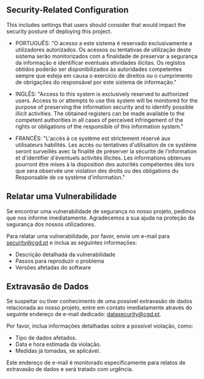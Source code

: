 ## **Security-Related Configuration**

This includes settings that users should consider that would impact the security posture of deploying this project.

- PORTUGUÊS: 
"O acesso a este sistema é reservado exclusivamente a utilizadores autorizados. Os acessos ou tentativas de utilização
deste sistema serão monitorizados com a finalidade de preservar a segurança da informação e identificar eventuais
atividades ilícitas. Os registos obtidos poderão ser disponibilizados às autoridades competentes sempre que esteja em
causa o exercício de direitos ou o cumprimento de obrigações do responsável por este sistema de informação."

- INGLÊS: 
"Access to this system is exclusively reserved to authorized users. Access to or attempts to use this system will be
monitored for the purpose of preserving the information security and to identify possible illicit activities. The obtained
registers can be made available to the competent authorities in all cases of perceived infringement of the rights or
obligations of the responsible of this information system."

- FRANCÊS: 
"L'accès à ce système est strictement réservé aux utilisateurs habilités. Les accès ou tentatives d'utilisation de ce système
seront surveillés avec la finalité de préserver la sécurité de l’information et d'identifier d'éventuels activités illicites. Les
informations obtenues pourront être mises à la disposition des autorités compétentes dès lors que sera observée une
violation des droits ou des obligations du Responsable de ce système d'information."

## **Relatar uma Vulnerabilidade**

Se encontrar uma vulnerabilidade de segurança no nosso projeto, pedimos que nos informe imediatamente. Agradecemos a sua ajuda na proteção da segurança dos nossos utilizadores.

Para relatar uma vulnerabilidade, por favor, envie um e-mail para security@cgd.pt e inclua as seguintes informações:

- Descrição detalhada da vulnerabilidade
- Passos para reproduzir o problema
- Versões afetadas do software

## **Extravasão de Dados**

Se suspeitar ou tiver conhecimento de uma possível extravasão de dados relacionada ao nosso projeto, entre em contato imediatamente através do seguinte endereço de e-mail dedicado: datasecurity@cgd.pt. 

Por favor, inclua informações detalhadas sobre a possível violação, como:

- Tipo de dados afetados.
- Data e hora estimada da violação.
- Medidas já tomadas, se aplicável.

Este endereço de e-mail é monitorado especificamente para relatos de extravasão de dados e será tratado com urgência.
